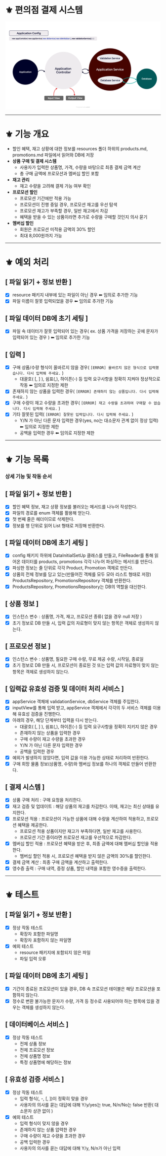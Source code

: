 # ⚜️ 편의점 결제 시스템

![편의점_결제_시스템.png](src/main/resources/image/flowChart.png)
<hr>

# ⚜️ 기능 개요 
- 할인 혜택, 재고 상황에 대한 정보를 resources 폴더 하위의 products.md, promotions.md 파일에서 읽어와 DB에 저장
- **상품 구매 및 결제 시스템**
  - 사용자가 입력한 상품명, 가격, 수량을 바탕으로 최종 결제 금액 계산
  - 총 구매 금액에 프로모션과 멤버십 할인 포함
- **재고 관리**
  - 재고 수량을 고려해 결제 가능 여부 확인
- **프로모션 할인**
  - 프로모션 기간에만 적용 가능
  - 프로모션이 진행 중일 경우, 프로모션 재고를 우선 탐색
  - 프로모션 재고가 부족할 경우, 일반 재고에서 차감
  - 혜택을 받을 수 있는 상품이라면 추가로 수량을 구매할 것인지 의사 묻기
- **멤버십 할인**
  - 회원은 프로모션 미적용 금액의 30% 할인
  - 최대 8,000원까지 가능
<hr>

# ⚜️ 예외 처리
## [ 파일 읽기 + 정보 반환 ]
- [x] resource 패키지 내부에 있는 파일이 아닌 경우 ⬅︎ 임의로 추가한 기능
- [x] 파일 이름이 잘못 입력되었을 경우 ⬅︎ 임의로 추가한 기능 

## [ 파일 데이터 DB에 초기 세팅 ]
- [x] 파일 속 데이터가 잘못 입력되어 있는 경우( ex. 상품 가격을 저장하는 곳에 문자가 입력되어 있는 경우 ) ⬅︎ 임의로 추가한 기능 

## [ 입력 ]
- [x] 구매 상품/수량 형식이 올바르지 않을 경우( `[ERROR] 올바르지 않은 형식으로 입력했습니다. 다시 입력해 주세요.` )
  - 대괄호( [, ] ), 쉼표(,), 하이픈(-) 등 입력 요구사항을 정확히 지켜야 정상적으로 작동 ⬅︎ 임의로 지정한 제한
- [x] 존재하지 않는 상품을 입력한 경우( `[ERROR] 존재하지 않는 상품입니다. 다시 입력해 주세요.` )
- [x] 구매 수량이 재고 수량을 초과한 경우( `[ERROR] 재고 수량을 초과하여 구매할 수 없습니다. 다시 입력해 주세요.` )
- [x] 기타 잘못된 입력( `[ERROR] 잘못된 입력입니다. 다시 입력해 주세요.` )
  - Y/N 가 아닌 다른 문자 입력한 경우(yes, no는 대소문자 관계 없이 정상 입력) ⬅︎ 임의로 지정한 제한
  - 공백을 입력한 경우 ⬅︎ 임의로 지정한 제한

<hr>

# ⚜️ 기능 목록
### 상세 기능 및 작동 순서
## [ 파일 읽기 + 정보 반환 ]
- [x] 할인 혜택 정보, 재고 상황 정보를 불러오는 메서드를 나누어 작성한다.
- [x] 파일의 경로를 enum 객체를 활용해 얻는다.
- [x] 첫 번째 줄은 헤더이므로 삭제한다.
- [x] 정보를 행 단위로 읽어 List<String> 형태로 저장해 반환한다.

## [ 파일 데이터 DB에 초기 세팅 ]
- [x] config 패키지 하위에 DataInitialSetUp 클래스를 만들고, FileReader를 통해 읽어온 데이터를 products, promotions 각각 나누어 파싱하는 메서드를 만든다.
- [x] 파싱한 정보는 줄 단위로 각각 Product, Promotion 객체로 만든다.
- [x] 상품의 전체 정보를 담고 있는(만들어진 객체를 모두 모아 리스트 형태로 저장) ProductsRepository, PromotionsRepository 객체를 반환한다.
- [x] ProductsRepository, PromotionsRepository는 DB의 역할을 대신한다. 

## [ 상품 정보 ]
- [x] 인스턴스 변수 : 상품명, 가격, 재고, 프로모션 종류( 없을 경우 null 저장 )
- [x] 초기 정보로 DB 만들 시, 입력 값의 자료형이 맞지 않는 항목은 객체로 생성하지 않는다.

## [ 프로모션 정보 ]
- [x] 인스턴스 변수 : 상품명, 필요한 구매 수량, 무료 제공 수량, 시작일, 종료일
- [x] 초기 정보로 DB 만들 시, 프로모션이 종료된 것 또는 입력 값의 자료형이 맞지 않는 항목은 객체로 생성하지 않는다.

## [ 입력값 유효성 검증 및 데이터 처리 서비스 ]
- [x] appService 객체에 validationService, dbService 객체를 주입한다.
- [x] inputView를 통해 입력 받고, appService 객체에서 각각의 두 서비스 객체를 이용해 유효성 검증을 진행한다.
- [x] 아래의 경우, 해당 단계부터 입력을 다시 받는다.
  - 대괄호( [, ] ), 쉼표(,), 하이픈(-) 등 입력 요구사항을 정확히 지키지 않은 경우
  - 존재하지 않는 상품을 입력한 경우
  - 구매 수량이 재고 수량을 초과한 경우
  - Y/N 가 아닌 다른 문자 입력한 경우
  - 공백을 입력한 경우
- [x] 예외가 발생하지 않았다면, 입력 값을 이용 가능한 상태로 처리하여 반환한다.
- [x] 구매 희망 물품 정보(상품명, 수량)와 멤버십 정보를 하나의 객체로 만들어 반환한다.

## [ 결제 시스템 ]
- [x] 상품 구매 처리 : 구매 요청을 처리한다.
- [x] 재고 검증 및 업데이트 : 해당 상품의 재고를 차감한다. 이때, 재고는 최신 상태를 유지한다.
- [x] 프로모션 적용 : 프로모션이 가능한 상품에 대해 수량을 계산하여 적용하고, 프로모션 혜택을 제공한다.
  - 프로모션 적용 상품이지만 재고가 부족하다면, 일반 재고를 사용한다.
  - 프로모션 기간 중이라면 프로모션 재고를 우선적으로 차감한다.
- [x] 멤버십 할인 적용 : 프로모션 혜택을 받은 후, 최종 금액에 대해 멤버십 할인을 적용한다.
  - 멤버십 할인 적용 시, 프로모션 혜택을 받지 않은 금액의 30%를 할인한다.
- [x] 결제 금액 계산 : 최종 구매 금액을 계산하고 출력한다.
- [x] 영수증 출력 : 구매 내역, 증정 상품, 할인 내역을 포함한 영수증을 출력한다.

<hr>

# ⚜️ 테스트
## [ 파일 읽기 + 정보 반환 ]
- [x] 정상 작동 테스트
  - 확장자 포함한 파일명
  - 확장자 포함하지 않는 파일명
- [x] 예외 테스트
  - resource 패키지에 포함되지 않은 파일
  - 파일 입력 오류

## [ 파일 데이터 DB에 초기 세팅 ]
- [x] 기간이 종료된 프로모션이 있을 경우, DB 속 프로모션 테이블은 해당 프로모션을 포함하지 않는다. 
- [x] 정수로 변환 불가능한 문자가 수량, 가격 등 정수로 사용되어야 하는 항목에 있을 경우는 객체를 생성하지 않는다. 

## [ 데이터베이스 서비스 ]
- [x] 정상 작동 테스트
  - 전체 상품 정보
  - 전체 프로모션 정보
  - 전체 상품명 정보
  - 특정 상품명에 해당하는 정보

## [ 유효성 검증 서비스 ]
- [x] 정상 작동 테스트
  - 입력 형식(, -, [, ])이 정확히 맞을 경우
  - 사용자의 의사를 묻는 대답에 대해 Y/y/yes는 true, N/n/No는 false 반환( 대소문자 상관 없이 )
- [x] 예외 테스트
  - 입력 형식이 맞지 않을 경우
  - 존재하지 않는 상품 압력한 경우
  - 구매 수량이 재고 수량을 초과한 경우
  - 공백 입력한 경우
  - 사용자의 의사를 묻는 대답에 대해 Y/y, N/n가 아닌 입력